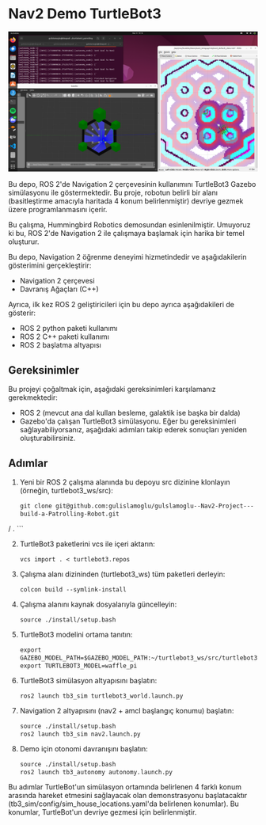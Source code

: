 # Nav2 Demo TurtleBot3

![Resim Açıklaması](https://github.com/gulslamoglu/gulslamoglu--Nav2-Project---build-a-Patrolling-Robot/blob/master/Screenshot%20from%202024-03-09%2019-14-16.png)


Bu depo, ROS 2'de Navigation 2 çerçevesinin kullanımını TurtleBot3 Gazebo simülasyonu ile göstermektedir. Bu proje, robotun belirli bir alanı (basitleştirme amacıyla haritada 4 konum belirlenmiştir) devriye gezmek üzere programlanmasını içerir.

Bu çalışma, Hummingbird Robotics demosundan esinlenilmiştir. Umuyoruz ki bu, ROS 2'de Navigation 2 ile çalışmaya başlamak için harika bir temel oluşturur.

Bu depo, Navigation 2 öğrenme deneyimi hizmetindedir ve aşağıdakilerin gösterimini gerçekleştirir:

- Navigation 2 çerçevesi
- Davranış Ağaçları (C++)

Ayrıca, ilk kez ROS 2 geliştiricileri için bu depo ayrıca aşağıdakileri de gösterir:

- ROS 2 python paketi kullanımı
- ROS 2 C++ paketi kullanımı
- ROS 2 başlatma altyapısı

## Gereksinimler

Bu projeyi çoğaltmak için, aşağıdaki gereksinimleri karşılamanız gerekmektedir:

- ROS 2 (mevcut ana dal kullan besleme, galaktik ise başka bir dalda)
- Gazebo'da çalışan TurtleBot3 simülasyonu. Eğer bu gereksinimleri sağlayabiliyorsanız, aşağıdaki adımları takip ederek sonuçları yeniden oluşturabilirsiniz.

## Adımlar

1. Yeni bir ROS 2 çalışma alanında bu depoyu src dizinine klonlayın (örneğin, turtlebot3_ws/src):

    ```
    git clone git@github.com:gulislamoglu/gulslamoglu--Nav2-Project---build-a-Patrolling-Robot.git

/ .
    ```

2. TurtleBot3 paketlerini vcs ile içeri aktarın:

    ```
    vcs import . < turtlebot3.repos
    ```

3. Çalışma alanı dizininden (turtlebot3_ws) tüm paketleri derleyin:

    ```
    colcon build --symlink-install
    ```

4. Çalışma alanını kaynak dosyalarıyla güncelleyin:

    ```
    source ./install/setup.bash
    ```

5. TurtleBot3 modelini ortama tanıtın:

    ```
    export GAZEBO_MODEL_PATH=$GAZEBO_MODEL_PATH:~/turtlebot3_ws/src/turtlebot3/turtlebot3_simulations/turtlebot3_gazebo/models
    export TURTLEBOT3_MODEL=waffle_pi
    ```

6. TurtleBot3 simülasyon altyapısını başlatın:

    ```
    ros2 launch tb3_sim turtlebot3_world.launch.py
    ```

7. Navigation 2 altyapısını (nav2 + amcl başlangıç konumu) başlatın:

    ```
    source ./install/setup.bash
    ros2 launch tb3_sim nav2.launch.py
    ```

8. Demo için otonomi davranışını başlatın:

    ```
    source ./install/setup.bash
    ros2 launch tb3_autonomy autonomy.launch.py
    ```

Bu adımlar TurtleBot'un simülasyon ortamında belirlenen 4 farklı konum arasında hareket etmesini sağlayacak olan demonstrasyonu başlatacaktır (tb3_sim/config/sim_house_locations.yaml'da belirlenen konumlar). Bu konumlar, TurtleBot'un devriye gezmesi için belirlenmiştir.
